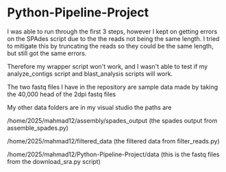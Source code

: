 # Python-Pipeline-Project
I was able to run through the first 3 steps, however I kept on getting errors on the SPAdes script due to the the reads not being the same length. I tried to mitigate this by truncating the reads so they could be the same length, but still got the same errors. 

Therefore my wrapper script won't work, and I wasn't able to test if my analyze_contigs script and blast_analysis scripts will work.

The two fastq files I have in the repository are sample data made by taking the 40,000 head of the 2dpi fastq files

My other data folders are in my visual studio the paths are

/home/2025/mahmad12/assembly/spades_output (the spades output from assemble_spades.py)

/home/2025/mahmad12/filtered_data (the filtered data from filter_reads.py)

/home/2025/mahmad12/Python-Pipeline-Project/data (this is the fastq files from the download_sra.py script)


